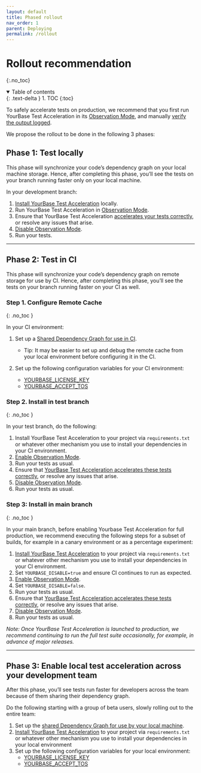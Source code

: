 ```yaml
---
layout: default
title: Phased rollout
nav_order: 1
parent: Deploying
permalink: /rollout
---
```


# Rollout recommendation
{:.no_toc}

<details open markdown="block">
  <summary>
    Table of contents
  </summary>
  {: .text-delta }
1. TOC
{:toc}
</details>

To safely accelerate tests on production, we recommend that you first run YourBase Test Acceleration in its [Observation Mode](advanced-usage/verify-results.md), and manually [verify the output logged](advanced-usage/verify-results.md#verification-steps).

We propose the rollout to be done in the following 3 phases:

## Phase 1: Test locally
This phase will synchronize your code’s dependency graph on your local machine storage. Hence, after completing this phase, you’ll see the tests on your branch running faster only on your local machine.

In your development branch:

1. [Install YourBase Test Acceleration](install.md) locally. 
2. Run YourBase Test Acceleration in [Observation Mode](advanced-usage/verify-results.md).
3. Ensure that YourBase Test Acceleration [accelerates your tests correctly](advanced-usage/verify-results.md#verification-steps), or resolve any issues that arise.
4. [Disable Observation Mode](reference/configuration-options.md#yourbase_observation_mode).
5. Run your tests. 

---

## Phase 2: Test in CI
This phase will synchronize your code’s dependency graph on remote storage for use by CI. Hence, after completing this phase, you’ll see the tests on your branch running faster on your CI as well.

### Step 1. Configure Remote Cache 
{: .no_toc }

In your CI environment:
   1. Set up a [Shared Dependency Graph for use in CI](advanced-usage/accelerate-tests-in-ci.md).
   
      - Tip: It may be easier to set up and debug the remote cache from your local environment before configuring it in the CI.
   
   2. Set up the following configuration variables for your CI environment:
      - [YOURBASE_LICENSE_KEY](reference/configuration-options.md#yourbase_license_key)
      - [YOURBASE_ACCEPT_TOS](reference/configuration-options.md#yourbase_accept_tos)

### Step 2. Install in test branch
{: .no_toc }

In your test branch, do the following:
   1. Install YourBase Test Acceleration to your project via `requirements.txt` or whatever other mechanism you use to install your dependencies in your CI environment.
   2. [Enable Observation Mode](reference/configuration-options.md#yourbase_observation_mode).
   3. Run your tests as usual.
   4. Ensure that [YourBase Test Acceleration accelerates these tests correctly](advanced-usage/verify-results.md#verification-steps), or resolve any issues that arise.
   5. [Disable Observation Mode](reference/configuration-options.md#yourbase_observation_mode).
   6. Run your tests as usual.


### Step 3: Install in main branch
{: .no_toc }

In your main branch, before enabling Yourbase Test Acceleration for full production, we recommend executing the following steps for a subset of builds, for example in a canary environment or as a percentage experiment:

   1. [Install YourBase Test Acceleration](../install.md) to your project via `requirements.txt` or whatever other mechanism you use to install your dependencies in your CI environment.
   2. Set `YOURBASE_DISABLE=true` and ensure CI continues to run as expected. 
   3. [Enable Observation Mode](reference/configuration-options.md#yourbase_observation_mode).
   4. Set `YOURBASE_DISABLE=false`. 
   5. Run your tests as usual. 
   6. Ensure that [YourBase Test Acceleration accelerates these tests correctly](advanced-usage/verify-results.md#verification-steps), or resolve any issues that arise. 
   7. [Disable Observation Mode](reference/configuration-options.md#yourbase_observation_mode).
   8. Run your tests as usual.


_Note: Once YourBase Test Acceleration is launched to production, we recommend continuing to run the full test suite occasionally, for example, in advance of major releases._

---

## Phase 3: Enable local test acceleration across your development team
After this phase, you’ll see tests run faster for developers across the team because of them sharing their dependency graph.

Do the following starting with a group of beta users, slowly rolling out to the entire team: 
1. Set up the [shared Dependency Graph for use by your local machine](advanced-usage/accelerate-tests-across-developers.md).
2. [Install YourBase Test Acceleration](../install.md) to your project via `requirements.txt` or whatever other mechanism you use to install your dependencies in your local environment
3. Set up the following configuration variables for your local environment: 
   - [YOURBASE_LICENSE_KEY](reference/configuration-options.md#yourbase_license_key)
   - [YOURBASE_ACCEPT_TOS](reference/configuration-options.md#yourbase_accept_tos)
